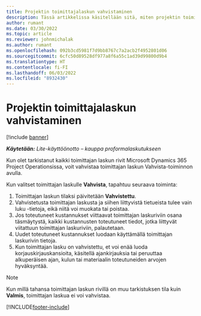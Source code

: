 ```yaml
---
title: Projektin toimittajalaskun vahvistaminen
description: Tässä artikkelissa käsitellään sitä, miten projektin toimittajalaskun voi vahvistaa Microsoft Dynamics 365 Project Operationsissa ja miten projektin toimittajalaskun vahvistuksella on taloudellinen vaikutus.
author: rumant
ms.date: 03/30/2022
ms.topic: article
ms.reviewer: johnmichalak
ms.author: rumant
ms.openlocfilehash: 092b3cd5981f7d9bb8767c7a2acb2f4952801d06
ms.sourcegitcommit: 6cfc50d89528df977a8f6a55c1ad39d99800d9b4
ms.translationtype: HT
ms.contentlocale: fi-FI
ms.lasthandoff: 06/03/2022
ms.locfileid: "8932430"
---
```

# <a name="confirm-a-project-vendor-invoice"></a>Projektin toimittajalaskun vahvistaminen

[!include [banner](../../includes/dataverse-preview.md)]

_**Käytetään:** Lite-käyttöönotto – kauppa proformalaskutukseen_

Kun olet tarkistanut kaikki toimittajan laskun rivit Microsoft Dynamics 365 Project Operationsissa, voit vahvistaa toimittajan laskun Vahvista-toiminnon avulla.

Kun valitset toimittajan laskulle **Vahvista**, tapahtuu seuraava toiminta:

1. Toimittajan laskun tilaksi päivitetään **Vahvistettu**.
2. Vahvistetusta toimittajan laskusta ja siihen liittyvistä tietueista tulee vain luku -tietoja, eikä niitä voi muokata tai poistaa.
3. Jos toteutuneet kustannukset viittaavat toimittajan laskuriviin osana täsmäytystä, kaikki kustannusten toteutuneet tiedot, jotka liittyvät viitattuun toimittajan laskuriviin, palautetaan.
4. Uudet toteutuneet kustannukset luodaan käyttämällä toimittajan laskurivin tietoja.
5. Kun toimittajan lasku on vahvistettu, et voi enää luoda korjauskirjauskansioita, käsitellä ajankirjauksia tai peruuttaa alkuperäisen ajan, kulun tai materiaalin toteutuneiden arvojen hyväksyntää.

> [!NOTE]
> Kun millä tahansa toimittajan laskun rivillä on muu tarkistuksen tila kuin **Valmis**, toimittajan laskua ei voi vahvistaa.

[!INCLUDE[footer-include](../../includes/footer-banner.md)]
